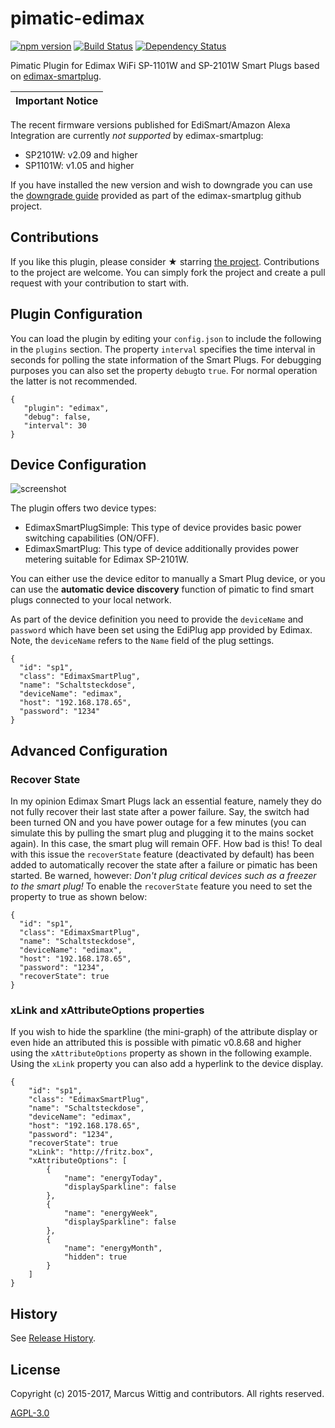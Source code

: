 # pimatic-edimax


[![npm version](https://badge.fury.io/js/pimatic-edimax.svg)](http://badge.fury.io/js/pimatic-edimax)
[![Build Status](https://travis-ci.org/mwittig/pimatic-edimax.svg?branch=master)](https://travis-ci.org/mwittig/pimatic-edimax)
[![Dependency Status](https://david-dm.org/mwittig/pimatic-edimax/status.svg)](https://david-dm.org/mwittig/pimatic-edimax)

Pimatic Plugin for Edimax WiFi SP-1101W and SP-2101W Smart Plugs based on 
 [edimax-smartplug](https://github.com/mwittig/edimax-smartplug). 
 
| Important Notice |
|------------------|

The recent firmware versions published for EdiSmart/Amazon Alexa Integration 
are currently *not supported* by edimax-smartplug:
* SP2101W: v2.09 and higher
* SP1101W: v1.05 and higher

If you have installed the new version and wish to downgrade you can use the 
[downgrade guide](https://github.com/mwittig/edimax-smartplug/blob/master/Downgrade.md) provided 
as part of the edimax-smartplug github project.

## Contributions

If you like this plugin, please consider &#x2605; starring 
[the project](https://github.com/mwittig/pimatic-edimax). Contributions to the project are  welcome. 
You can simply fork the project and create a pull request with your contribution to start with. 

## Plugin Configuration

You can load the plugin by editing your `config.json` to include the following in the `plugins` section. The property
 `interval` specifies the time interval in seconds for polling the state information of the Smart Plugs. For debugging
 purposes you can also set the property `debug`to `true`. For normal operation the latter is not recommended.

    { 
       "plugin": "edimax",
       "debug": false,
       "interval": 30
    }
    
## Device Configuration


![screenshot](https://raw.githubusercontent.com/mwittig/pimatic-edimax/master/screenshot-1.png)

The plugin offers two device types:
                                                                   
* EdimaxSmartPlugSimple: This type of device provides basic power switching capabilities (ON/OFF). 
* EdimaxSmartPlug: This type of device additionally provides power metering suitable for Edimax SP-2101W.

You can either use the device editor to manually a Smart Plug device, or you can use the **automatic device discovery** 
function of pimatic to find smart plugs connected to your local network. 

As part of the device definition you need to provide the `deviceName` and `password` which have been set using the 
EdiPlug app provided by Edimax. Note, the `deviceName` refers to the `Name` field of the plug settings.

    {
      "id": "sp1",
      "class": "EdimaxSmartPlug",
      "name": "Schaltsteckdose",
      "deviceName": "edimax",
      "host": "192.168.178.65",
      "password": "1234"
    }
       
## Advanced Configuration

### Recover State
    
In my opinion Edimax Smart Plugs lack an essential feature, namely they do not fully recover their last state after a 
power failure. Say, the switch had been turned ON and you have power outage for a few minutes (you can simulate this by 
pulling the smart plug and plugging it to the mains socket again). In this case, the smart plug will remain OFF. How bad 
is this! To deal with this issue the `recoverState` feature (deactivated by default) has been added to automatically 
recover the state after a failure or pimatic has been started. Be warned, however: *Don't plug critical devices such 
as a freezer to the smart plug!* To enable the `recoverState` feature you need to set the property to true as 
shown below:

    {
      "id": "sp1",
      "class": "EdimaxSmartPlug",
      "name": "Schaltsteckdose",
      "deviceName": "edimax",
      "host": "192.168.178.65",
      "password": "1234",
      "recoverState": true
    }

### xLink and xAttributeOptions properties

If you wish to hide the sparkline (the mini-graph) of the attribute display or even hide an attributed this is possible 
 with pimatic v0.8.68 and higher using the `xAttributeOptions` property as shown in the following example. Using the 
 `xLink` property you can also add a hyperlink to the device display.
 
    {
        "id": "sp1",
        "class": "EdimaxSmartPlug",
        "name": "Schaltsteckdose",
        "deviceName": "edimax",
        "host": "192.168.178.65",
        "password": "1234",
        "recoverState": true
        "xLink": "http://fritz.box",
        "xAttributeOptions": [
            {
                "name": "energyToday",
                "displaySparkline": false
            },
            {
                "name": "energyWeek",
                "displaySparkline": false
            },
            {
                "name": "energyMonth",
                "hidden": true
            }
        ]
    }
    

## History

See [Release History](https://github.com/mwittig/pimatic-edimax/blob/master/HISTORY.md).

## License 

Copyright (c) 2015-2017, Marcus Wittig and contributors. All rights reserved.

[AGPL-3.0](https://github.com/mwittig/pimatic-edimax/blob/master/LICENSE)
